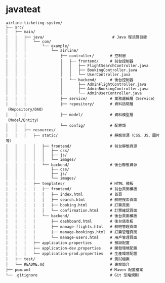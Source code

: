 # javateat

    airline-ticketing-system/
    ├── src/
    │   ├── main/
    │   │   ├── java/                              # Java 程式碼目錄
    │   │   │   └── com/
    │   │   │       └── example/
    │   │   │           └── airline/
    │   │   │               ├── controller/       # 控制層
    │   │   │               │   ├── frontend/     # 前台控制器
    │   │   │               │   │   ├── FlightSearchController.java
    │   │   │               │   │   ├── BookingController.java
    │   │   │               │   │   └── UserController.java
    │   │   │               │   └── backend/      # 後台控制器
    │   │   │               │       ├── AdminFlightController.java
    │   │   │               │       ├── AdminBookingController.java
    │   │   │               │       └── AdminUserController.java
    │   │   │               ├── service/          # 業務邏輯層（Service）
    │   │   │               ├── repository/       # 資料訪問層（Repository/DAO）
    │   │   │               ├── model/            # 資料模型層（Model/Entity）
    │   │   │               └── config/           # 配置類
    │   │   ├── resources/
    │   │   │   ├── static/                       # 靜態資源（CSS、JS、圖片等）
    │   │   │   │   ├── frontend/                 # 前台靜態資源
    │   │   │   │   │   ├── css/
    │   │   │   │   │   ├── js/
    │   │   │   │   │   └── images/
    │   │   │   │   └── backend/                  # 後台靜態資源
    │   │   │   │       ├── css/
    │   │   │   │       ├── js/
    │   │   │   │       └── images/
    │   │   │   ├── templates/                    # HTML 模板
    │   │   │   │   ├── frontend/                 # 前台頁面模板
    │   │   │   │   │   ├── index.html            # 首頁
    │   │   │   │   │   ├── search.html           # 航班搜索頁面
    │   │   │   │   │   ├── booking.html          # 訂票頁面
    │   │   │   │   │   └── confirmation.html     # 訂票確認頁面
    │   │   │   │   └── backend/                  # 後台頁面模板
    │   │   │   │       ├── dashboard.html        # 後台儀表板
    │   │   │   │       ├── manage-flights.html   # 航班管理頁面
    │   │   │   │       ├── manage-bookings.html  # 訂票管理頁面
    │   │   │   │       └── manage-users.html     # 用戶管理頁面
    │   │   │   ├── application.properties        # 預設配置
    │   │   │   ├── application-dev.properties    # 開發環境配置
    │   │   │   └── application-prod.properties   # 生產環境配置
    │   ├── test/                                 # 測試檔案
    │   └── README.md                             # 專案簡介
    ├── pom.xml                                   # Maven 配置檔案
    └── .gitignore                                # Git 忽略規則
